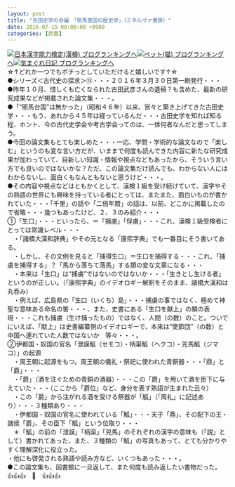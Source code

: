 ```yaml
---
layout: post
title: "古田史学の会編　「邪馬壹国の歴史学」（ミネルヴァ書房）"
date: 2016-07-15 00:00:00 +0900
categories: [読書]
---
```


[![](/syuusyuu9701/assets/images/古田史学の会編-「邪馬壹国の歴史学」（ミネルヴァ書房）-br_c_3028_1.gif)](http://blog.with2.net/link.php?1659096:3028 "日本漢字能力検定(漢検) ブログランキングへ")[日本漢字能力検定(漢検) ブログランキングへ](http://blog.with2.net/link.php?1659096:3028)[![](/syuusyuu9701/assets/images/古田史学の会編-「邪馬壹国の歴史学」（ミネルヴァ書房）-br_c_1348_1.gif)](http://blog.with2.net/link.php?1659096:1348 "ペット(猫) ブログランキングへ")[ペット(猫) ブログランキングへ](http://blog.with2.net/link.php?1659096:1348)[![](/syuusyuu9701/assets/images/古田史学の会編-「邪馬壹国の歴史学」（ミネルヴァ書房）-br_c_9257_1.gif)](http://blog.with2.net/link.php?1659096:9257 "気まぐれ日記 ブログランキングへ")[気まぐれ日記 ブログランキングへ](http://blog.with2.net/link.php?1659096:9257)  
☆↑どれか一つでもポチっとしていただけると嬉しいです↑☆  
●シリーズ＜古代史の探求＞⑬・・・２０１６年３月３０日第一刷発行・・・  
●昨年１０月、惜しくも亡くなられた古田武彦さんの遺稿？も含めた、最新の研究成果などが掲載された論文集・・・。  
●「“邪馬台国”は無かった」（昭和４６年）以来、営々と築き上げてきた古田史学・・・もう、あれから４５年は経っているんだ・・・古田史学を知れば知る程、ホント、今の古代史学会や考古学会ってのは、一体何者なんだと思ってしまう。  
●今回の論文集もとても楽しめた・・・一応、学問・学術的な論文なので「楽しむ」というのも変な言い方だが、いままで何度も読んできた内容に新たな研究成果が加わっていて、目新しい知識・情報や視点などもあったから、そういう言い方でも良いのではないかな？ただ、この論文集だけ読んでも、わからない人にはわからないし、面白くもなんともないと思うけど・・・。  
●その内容や視点などはともかくとして、漢検１級を受け続けていて、漢字やその熟語の世界にも興味を持っている者にとっては、またまた、面白いものが書かれていた・・・「千里」の話や「二倍年暦」の話は、以前、どこかに掲載したので省略・・・幾つもあったけど、２、３のみ紹介・・・  
①「生口」・・・といったら、＝「捕虜」「俘虜」・・・これ、漢検１級受検者にとっては常識レベル・・・  
　・「諸橋大漢和辞典」やその元となる「康煕字典」でも一番目にそう書いてある。  
　・しかし、その文例を見ると「捕得生口」＝生口を捕得する・・・これ、「捕虜を捕得する」？「馬から落ちて落馬」する類の変な文章になる・・・  
　・本来は「生口」は“捕虜”ではないのではないか・・・「生きとし生ける者」というのが正しい。（「康煕字典」のイデオロギー解釈をそのまま、諸橋大漢和は丸呑み）  
　・例えば、広島県の「生口（いくち）島」・・・捕虜の事ではなく、極めて神聖な意味ある命名の筈・・・、また、史書にある「生口を献上」の類の表現・・・これも捕虜（生け捕ったもの）ではなく、人間（の数）のこと。ついでにいえば、「献上」は史書編纂側のイデオロギーで、本来は“使節団”（の数）と中国へ連れていた人数ではないか　等々・・・。  
②伊都国・奴国の官名「泄謨觚（セモコ）・柄渠觚（ヘクコ）・兕馬觚（ジマコ）」の起源  
　・周王朝に起源をもつ。周王朝の儀礼・祭祀に使われた青銅器・・・「鼎」と「爵」・・・  
　・「爵」（酒を注ぐための青銅の酒器）・・・この「爵」を用いて酒を臣下に与えていた・・・（ここから「爵位」など、身分を表す熟語が生まれた云々）  
　・この「爵」から注がれる酒を受ける祭器が「觚」（「周礼」に記述あり）・・・３種類あり・・・  
　・伊都国・奴国の官名に使われている「觚」・・・天子「鼎」、その配下の王・諸侯「爵」、その臣下「觚」という位取り・・・  
　＊「觚」の前の「泄謨」「柄渠」「兕馬」のそれぞれの漢字の意味も（「説」として）書かれてあった、また、３種類の「觚」の写真もあって、とても分かりやすく理解深化に役立った。  
・他にも啓発される熟語や読み方など、いくつもあった・・・。  
●この論文集も、図書館に一旦返して、また何度も読み返したい書物だった。  
👍👍👍　🐒　👍👍👍  
  
  